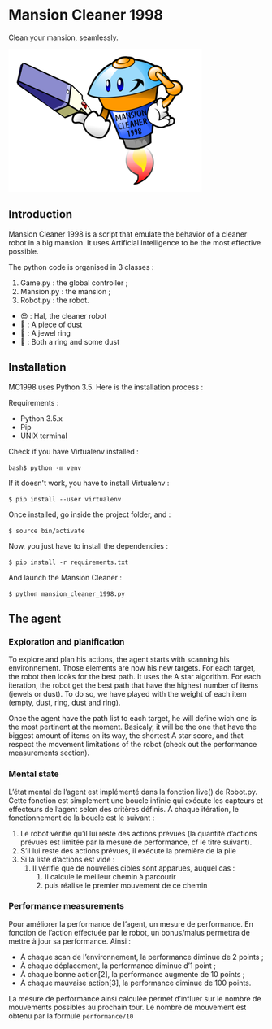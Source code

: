 # Mansion Cleaner 1998
Clean your mansion, seamlessly.

![mansionCleaner1998](https://github.com/tmos/mansionCleaner1998/blob/master/assets/mansion_cleaner.png)

## Introduction

Mansion Cleaner 1998 is a script that emulate the behavior of a cleaner robot in a big mansion. It uses Artificial Intelligence to be the most effective possible.

The python code is organised in 3 classes :

1. Game.py : the global controller ;
2. Mansion.py : the mansion ;
3. Robot.py : the robot.


* 😎 : Hal, the cleaner robot
* 💩 : A piece of dust
* 💍 : A jewel ring
* 🍪 : Both a ring and some dust

## Installation 

MC1998 uses Python 3.5. Here is the installation process :

Requirements :
* Python 3.5.x
* Pip
* UNIX terminal

Check if you have Virtualenv installed :

`bash$ python -m venv`

If it doesn't work, you have to install Virtualenv :

`$ pip install --user virtualenv`

Once installed, go inside the project folder, and :

`$ source bin/activate`

Now, you just have to install the dependencies :

`$ pip install -r requirements.txt`

And launch the Mansion Cleaner :

`$ python mansion_cleaner_1998.py`

## The agent

### Exploration and planification
To explore and plan his actions, the agent starts with scanning his environnement. Those elements are now his new targets. For each target, the robot then looks for the best path. It uses the A star algorithm. For each iteration, the robot get the best path that have the highest number of items (jewels or dust). To do so, we have played with the weight of each item (empty, dust, ring, dust and ring).

Once the agent have the path list to each target, he will define wich one is the most pertinent at the moment. Basicaly, it will be the one that have the biggest amount of items on its way, the shortest A star score, and that respect the movement limitations of the robot (check out the performance measurements section).

### Mental state
L’état mental de l’agent est implémenté dans la fonction live() de Robot.py. Cette fonction est simplement une boucle infinie qui exécute les capteurs et effecteurs de l’agent selon des critères définis. À chaque itération, le fonctionnement de la boucle est le suivant :

1. Le robot vérifie qu’il lui reste des actions prévues (la quantité d’actions prévues est limitée par la mesure de performance, cf le titre suivant).
2. S’il lui reste des actions prévues, il exécute la première de la pile
3. Si la liste d’actions est vide :
   1. Il vérifie que de nouvelles cibles sont apparues, auquel cas :
      1. Il calcule le meilleur chemin à parcourir
      2. puis réalise le premier mouvement de ce chemin

### Performance measurements
Pour améliorer la performance de l’agent, un mesure de performance. En fonction de l’action effectuée par le robot, un bonus/malus permettra de mettre à jour sa performance. Ainsi :

* À chaque scan de l’environnement, la performance diminue de 2 points ;
* À chaque déplacement, la performance diminue d’1 point ;
* À chaque bonne action[2], la performance augmente de 10 points ;
* À chaque mauvaise action[3], la performance diminue de 100 points.

La mesure de performance ainsi calculée permet d’influer sur le nombre de mouvements possibles au prochain tour. Le nombre de mouvement est obtenu par la formule `performance/10`
